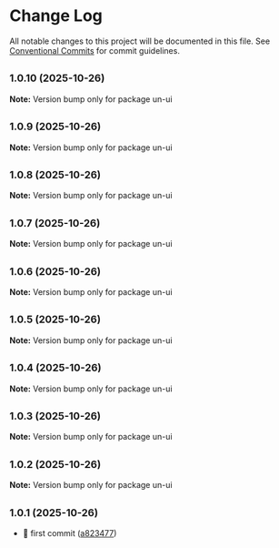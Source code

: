 # Change Log

All notable changes to this project will be documented in this file.
See [Conventional Commits](https://conventionalcommits.org) for commit guidelines.

## <small>1.0.10 (2025-10-26)</small>

**Note:** Version bump only for package un-ui





## <small>1.0.9 (2025-10-26)</small>

**Note:** Version bump only for package un-ui





## <small>1.0.8 (2025-10-26)</small>

**Note:** Version bump only for package un-ui





## <small>1.0.7 (2025-10-26)</small>

**Note:** Version bump only for package un-ui





## <small>1.0.6 (2025-10-26)</small>

**Note:** Version bump only for package un-ui





## <small>1.0.5 (2025-10-26)</small>

**Note:** Version bump only for package un-ui





## <small>1.0.4 (2025-10-26)</small>

**Note:** Version bump only for package un-ui





## <small>1.0.3 (2025-10-26)</small>

**Note:** Version bump only for package un-ui





## <small>1.0.2 (2025-10-26)</small>

**Note:** Version bump only for package un-ui





## <small>1.0.1 (2025-10-26)</small>

* :tada: first commit ([a823477](https://github.com/dongcx-com/un-ui/commit/a823477))
